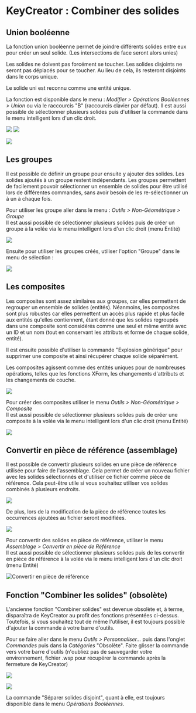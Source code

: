 # KeyCreator : Combiner des solides


## Union booléenne

La fonction union booléenne permet de joindre différents solides entre eux pour créer un seul solide. 
(Les intersections de face seront alors unies)

Les solides ne doivent pas forcément se toucher. Les solides disjoints ne seront pas déplacés pour se toucher. Au lieu de cela, ils resteront disjoints dans le corps unique. 

Le solide uni est reconnu comme une entité unique. 

La fonction est disponible dans le menu : *Modifier > Opérations Booléennes > Union* ou via le raccourcis "B" (raccourcis clavier par défaut). Il est aussi possible de sélectionner plusieurs solides puis d'utiliser la commande dans le menu intelligent lors d'un clic droit.

![](../assets/images_fiches/combiner-des-solides/2023-04-11-17-55-02.png) ![](../assets/images_fiches/combiner-des-solides/2023-04-11-17-55-20.png)

![](../assets/images_fiches/combiner-des-solides/2023-04-11-17-59-22.png)

## Les groupes

Il est possible de définir un groupe pour ensuite y ajouter des solides. Les solides ajoutés à un groupe restent indépendants. Les groupes permettent de facilement pouvoir sélectionner un ensemble de solides pour être utilisé lors de différentes commandes, sans avoir besoin de les re-sélectionner un à un à chaque fois.

Pour utiliser les groupe aller dans le menu : *Outils > Non-Géométrique > Groupe*  
Il est aussi possible de sélectionner plusieurs solides puis de créer un groupe à la volée via le menu intelligent lors d'un clic droit (menu Entité)

![](../assets/images_fiches/combiner-des-solides/groupes.png)

Ensuite pour utiliser les groupes créés, utiliser l'option "Groupe" dans le menu de sélection :

![](../assets/images_fiches/combiner-des-solides/2023-04-11-18-07-05.png)

## Les composites

Les composites sont assez similaires aux groupes, car elles permettent de regrouper un ensemble de solides (entités). Néanmoins, les composites sont plus robustes car elles permettent un accès plus rapide et plus facile aux entités qu'elles contiennent, étant donné que les solides regroupés dans une composite sont considérés comme une seul et même entité avec un ID et un nom (tout en conservant les attributs et forme de chaque solide, entité).

Il est ensuite possible d'utiliser la commande "Explosion générique" pour supprimer une composite et ainsi récupérer chaque solide séparément.

Les composites agissent comme des entités uniques pour de nombreuses opérations, telles que les fonctions XForm, les changements d'attributs et les changements de couche.

![](../assets/images_fiches/combiner-des-solides/2023-04-11-18-48-01.png)

Pour créer des composites utiliser le menu *Outils > Non-Géométrique > Composite*  
Il est aussi possible de sélectionner plusieurs solides puis de créer une composite à la volée via le menu intelligent lors d'un clic droit (menu Entité)

![](../assets/images_fiches/combiner-des-solides/composite.png)

## Convertir en pièce de référence (assemblage)

Il est possible de convertir plusieurs solides en une pièce de référence utilisée pour faire de l'assemblage. Cela permet de créer un nouveau fichier avec les solides sélectionnés et d'utiliser ce fichier comme pièce de référence. Cela peut-être utile si vous souhaitez utiliser vos solides combinés à plusieurs endroits.

![](../assets/images_fiches/combiner-des-solides/2023-04-11-19-20-19.png)

De plus, lors de la modification de la pièce de référence toutes les occurrences ajoutées au fichier seront modifiées.

![](../assets/images_fiches/combiner-des-solides/2023-04-11-19-21-58.png)

Pour convertir des solides en pièce de référence, utiliser le menu *Assemblage > Convertir en pièce de Référence*  
Il est aussi possible de sélectionner plusieurs solides puis de les convertir en pièce de référence à la volée via le menu intelligent lors d'un clic droit (menu Entité)

![Convertir en pièce de référence](../assets/images_fiches/combiner-des-solides/piece-reference.png)

## Fonction "Combiner les solides" (obsolète)

L'ancienne fonction "Combiner solides" est devenue obsolète et, à terme, disparaîtra de KeyCreator au profit des fonctions présentées ci-dessus.
Toutefois, si vous souhaitez tout de même l'utiliser, il est toujours possible d'ajouter la commande à votre barre d'outils. 

Pour se faire aller dans le menu *Outils > Personnaliser...* puis dans l'onglet *Commandes* puis dans la *Catégories* "Obsolète". Faite glisser la commande vers votre barre d'outils (n'oubliez pas de sauvegarder votre environnement, fichier .wsp pour récupérer la commande après la fermeture de KeyCreator)

![](../assets/images_fiches/combiner-des-solides/2023-04-11-19-34-47.png)

![](../assets/images_fiches/combiner-des-solides/2023-04-11-19-41-56.png)

La commande "Séparer solides disjoint", quant à elle, est toujours disponible dans le menu *Opérations Booléennes*.